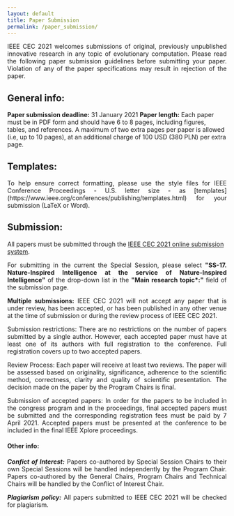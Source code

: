 ```yaml
---
layout: default 
title: Paper Submission
permalink: /paper_submission/
---
```


<p align="justify">
IEEE CEC 2021 welcomes submissions of original, previously unpublished innovative research in any topic of evolutionary computation. Please read the following paper submission guidelines before submitting your paper. Violation of any of the paper specifications may result in rejection of the paper.
</p>

## General info:
**Paper submission deadline:** 31 January 2021
**Paper length:** Each paper must be in PDF form and should have 6 to 8 pages, including figures, tables, and references. A maximum of two extra pages per paper is allowed (i.e, up to 10 pages), at an additional charge of 100 USD (380 PLN) per extra page.

## Templates:
<p align="justify">
To help ensure correct formatting, please use the style files for IEEE Conference Proceedings - U.S. letter size - as [templates](https://www.ieee.org/conferences/publishing/templates.html) for your submission (LaTeX or Word).</p>

## Submission:
All papers must be submitted through the [IEEE CEC 2021 online submission system](https://ieee-cis.org/conferences/cec2021/upload.php).

<p align="justify">
For submitting in the current the Special Session, please select <b>"SS-17. Nature-Inspired Intelligence at the service of Nature-Inspired Intelligence"</b> of the drop-down list in the <b>"Main research topic*:"</b> field of the submission page.</p>
<p align="justify">
<b>Multiple submissions:</b> IEEE CEC 2021 will not accept any paper that is under review, has been accepted, or has been published in any other venue at the time of submission or during the review process of IEEE CEC 2021.</p>
<p align="justify">
Submission restrictions: There are no restrictions on the number of papers submitted by a single author. However, each accepted paper must have at least one of its authors with full registration to the conference. Full registration covers up to two accepted papers.</p>
<p align="justify">
Review Process: Each paper will receive at least two reviews. The paper will be assessed based on originality, significance, adherence to the scientific method, correctness, clarity and quality of scientific presentation. The decision made on the paper by the Program Chairs is final.</p>
<p align="justify">
Submission of accepted papers: In order for the papers to be included in the congress program and in the proceedings, final accepted papers must be submitted and the corresponding registration fees must be paid by 7 April 2021. Accepted papers must be presented at the conference to be included in the final IEEE Xplore proceedings.</p>

#### Other info:
<p align="justify">
  <b><i>Confict of Interest:</i></b> Papers co-authored by Special Session Chairs to their own Special Sessions will be handled independently by the Program Chair. Papers co-authored by the General Chairs, Program Chairs and Technical Chairs will be handled by the Conflict of Interest Chair.</p>
<p align="justify">
<b><i>Plagiarism policy:</i></b> All papers submitted to IEEE CEC 2021 will be checked for plagiarism.</p>
